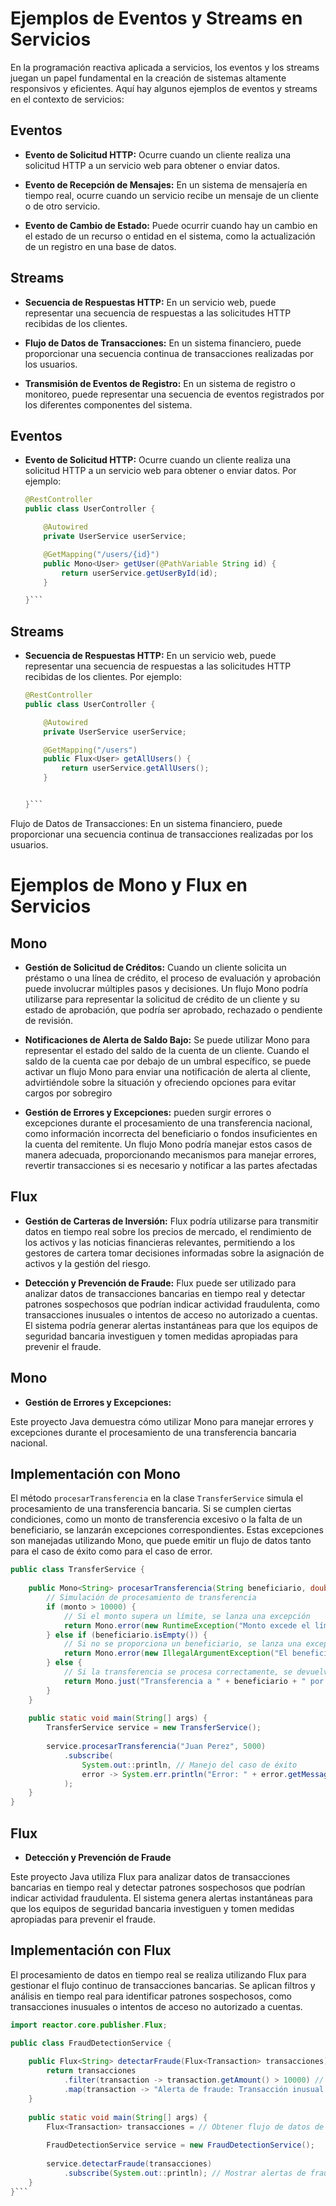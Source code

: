# Ejemplos de Eventos y Streams en Servicios

En la programación reactiva aplicada a servicios, los eventos y los streams juegan un papel fundamental en la creación de sistemas altamente responsivos y eficientes. Aquí hay algunos ejemplos de eventos y streams en el contexto de servicios:

## Eventos

- **Evento de Solicitud HTTP:** Ocurre cuando un cliente realiza una solicitud HTTP a un servicio web para obtener o enviar datos.

- **Evento de Recepción de Mensajes:** En un sistema de mensajería en tiempo real, ocurre cuando un servicio recibe un mensaje de un cliente o de otro servicio.

- **Evento de Cambio de Estado:** Puede ocurrir cuando hay un cambio en el estado de un recurso o entidad en el sistema, como la actualización de un registro en una base de datos.

## Streams

- **Secuencia de Respuestas HTTP:** En un servicio web, puede representar una secuencia de respuestas a las solicitudes HTTP recibidas de los clientes.

- **Flujo de Datos de Transacciones:** En un sistema financiero, puede proporcionar una secuencia continua de transacciones realizadas por los usuarios.

- **Transmisión de Eventos de Registro:** En un sistema de registro o monitoreo, puede representar una secuencia de eventos registrados por los diferentes componentes del sistema.


## Eventos

- **Evento de Solicitud HTTP:** Ocurre cuando un cliente realiza una solicitud HTTP a un servicio web para obtener o enviar datos. Por ejemplo:

  ```java
  @RestController
  public class UserController {
  
      @Autowired
      private UserService userService;
  
      @GetMapping("/users/{id}")
      public Mono<User> getUser(@PathVariable String id) {
          return userService.getUserById(id);
      }

  }```


## Streams

- **Secuencia de Respuestas HTTP:** En un servicio web, puede representar una secuencia de respuestas a las solicitudes HTTP recibidas de los clientes. Por ejemplo:

  ```java
  @RestController
  public class UserController {
  
      @Autowired
      private UserService userService;
  
      @GetMapping("/users")
      public Flux<User> getAllUsers() {
          return userService.getAllUsers();
      }
  

  }```

Flujo de Datos de Transacciones: En un sistema financiero, puede proporcionar una secuencia continua de transacciones realizadas por los usuarios.

# Ejemplos de Mono y Flux en Servicios

## Mono

- **Gestión de Solicitud de Créditos:** Cuando un cliente solicita un préstamo o una línea de crédito, el proceso de evaluación y aprobación puede involucrar múltiples pasos y decisiones. Un flujo Mono podría utilizarse para representar la solicitud de crédito de un cliente y su estado de aprobación, que podría ser aprobado, rechazado o pendiente de revisión.

- **Notificaciones de Alerta de Saldo Bajo:** Se puede utilizar Mono para representar el estado del saldo de la cuenta de un cliente. Cuando el saldo de la cuenta cae por debajo de un umbral específico, se puede activar un flujo Mono para enviar una notificación de alerta al cliente, advirtiéndole sobre la situación y ofreciendo opciones para evitar cargos por sobregiro


- **Gestión de Errores y Excepciones:**  pueden surgir errores o excepciones durante el procesamiento de una transferencia nacional, como información incorrecta del beneficiario o fondos insuficientes en la cuenta del remitente. Un flujo Mono podría manejar estos casos de manera adecuada, proporcionando mecanismos para manejar errores, revertir transacciones si es necesario y notificar a las partes afectadas

## Flux

- **Gestión de Carteras de Inversión:**  Flux podría utilizarse para transmitir datos en tiempo real sobre los precios de mercado, el rendimiento de los activos y las noticias financieras relevantes, permitiendo a los gestores de cartera tomar decisiones informadas sobre la asignación de activos y la gestión del riesgo.

- **Detección y Prevención de Fraude:** Flux puede ser utilizado para analizar datos de transacciones bancarias en tiempo real y detectar patrones sospechosos que podrían indicar actividad fraudulenta, como transacciones inusuales o intentos de acceso no autorizado a cuentas. El sistema podría generar alertas instantáneas para que los equipos de seguridad bancaria investiguen y tomen medidas apropiadas para prevenir el fraude.


## Mono 

- **Gestión de Errores y Excepciones:**

Este proyecto Java demuestra cómo utilizar Mono para manejar errores y excepciones durante el procesamiento de una transferencia bancaria nacional.

## Implementación con Mono

El método `procesarTransferencia` en la clase `TransferService` simula el procesamiento de una transferencia bancaria. Si se cumplen ciertas condiciones, como un monto de transferencia excesivo o la falta de un beneficiario, se lanzarán excepciones correspondientes. Estas excepciones son manejadas utilizando Mono, que puede emitir un flujo de datos tanto para el caso de éxito como para el caso de error.

```java
public class TransferService {
    
    public Mono<String> procesarTransferencia(String beneficiario, double monto) {
        // Simulación de procesamiento de transferencia
        if (monto > 10000) {
            // Si el monto supera un límite, se lanza una excepción
            return Mono.error(new RuntimeException("Monto excede el límite permitido"));
        } else if (beneficiario.isEmpty()) {
            // Si no se proporciona un beneficiario, se lanza una excepción
            return Mono.error(new IllegalArgumentException("El beneficiario no puede estar vacío"));
        } else {
            // Si la transferencia se procesa correctamente, se devuelve un mensaje de confirmación
            return Mono.just("Transferencia a " + beneficiario + " por $" + monto + " procesada correctamente");
        }
    }
    
    public static void main(String[] args) {
        TransferService service = new TransferService();
        
        service.procesarTransferencia("Juan Perez", 5000)
            .subscribe(
                System.out::println, // Manejo del caso de éxito
                error -> System.err.println("Error: " + error.getMessage()) // Manejo del error
            );
    }
}

```

## Flux

- **Detección y Prevención de Fraude**

Este proyecto Java utiliza Flux para analizar datos de transacciones bancarias en tiempo real y detectar patrones sospechosos que podrían indicar actividad fraudulenta. El sistema genera alertas instantáneas para que los equipos de seguridad bancaria investiguen y tomen medidas apropiadas para prevenir el fraude.

## Implementación con Flux

El procesamiento de datos en tiempo real se realiza utilizando Flux para gestionar el flujo continuo de transacciones bancarias. Se aplican filtros y análisis en tiempo real para identificar patrones sospechosos, como transacciones inusuales o intentos de acceso no autorizado a cuentas.

```java
import reactor.core.publisher.Flux;

public class FraudDetectionService {
    
    public Flux<String> detectarFraude(Flux<Transaction> transacciones) {
        return transacciones
            .filter(transaction -> transaction.getAmount() > 10000) // Filtrar transacciones de monto alto
            .map(transaction -> "Alerta de fraude: Transacción inusual detectada - " + transaction.toString()); // Mapear transacciones sospechosas a mensajes de alerta
    }
    
    public static void main(String[] args) {
        Flux<Transaction> transacciones = // Obtener flujo de datos de transacciones bancarias en tiempo real
        
        FraudDetectionService service = new FraudDetectionService();
        
        service.detectarFraude(transacciones)
            .subscribe(System.out::println); // Mostrar alertas de fraude en la consola
    }
}```
